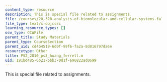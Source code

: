 ```yaml
---
content_type: resource
description: This is special file related to assignments.
file: /courses/20-320-analysis-of-biomolecular-and-cellular-systems-fall-2012/191bd4856b21bbb30d1f696822ad0699_PS2_2010_ps3_huang_ferrell.m
file_type: text/x-objcsrc
learning_resource_types: []
ocw_type: OCWFile
parent_title: Study Materials
parent_type: CourseSection
parent_uid: cd4b4519-6d0f-99f6-fa2a-8d816797da6e
resourcetype: Other
title: PS2_2010_ps3_huang_ferrell.m
uid: 191bd485-6b21-bbb3-0d1f-696822ad0699
---
```

This is special file related to assignments.

